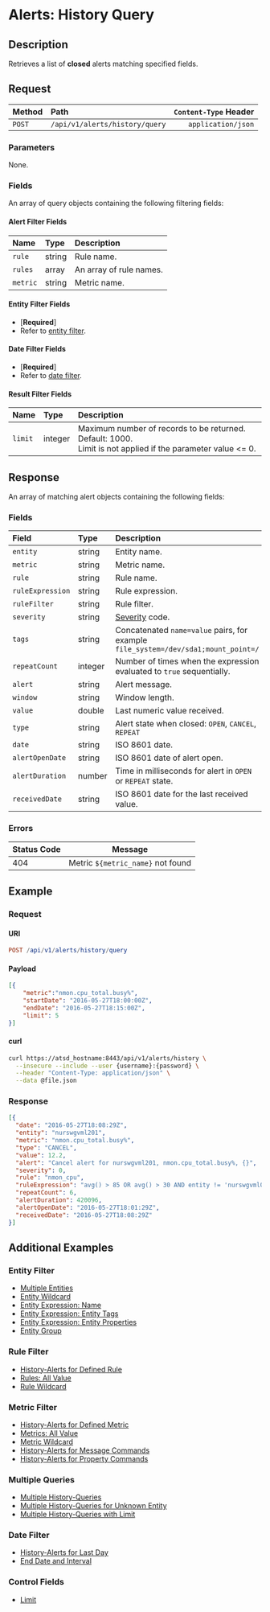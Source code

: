 # Alerts: History Query

## Description

Retrieves a list of **closed** alerts matching specified fields.

## Request

| Method | Path | `Content-Type` Header|
|:---|:---|---:|
| `POST` | `/api/v1/alerts/history/query` | `application/json` |

### Parameters

None.

### Fields

An array of query objects containing the following filtering fields:

#### Alert Filter Fields

| **Name**  | **Type** | **Description**  |
|:---|:---|:---|
| `rule`       | string | Rule name.        |
| `rules`       | array | An array of rule names. |
| `metric`     | string | Metric name. |

#### Entity Filter Fields

* [**Required**]
* Refer to [entity filter](../filter-entity.md).

#### Date Filter Fields

* [**Required**]
* Refer to [date filter](../filter-date.md).

#### Result Filter Fields

| **Name**  | **Type** | **Description**  |
|:---|:---|:---|
| `limit`   | integer | Maximum number of records to be returned. Default: 1000.<br>Limit is not applied if the parameter value <= 0. |

## Response

An array of matching alert objects containing the following fields:

### Fields

| **Field** | **Type** | **Description** |
|:---|:---|:---|
| `entity` | string | Entity name. |
| `metric` | string | Metric name.  |
| `rule` | string | Rule name. |
| `ruleExpression` | string | Rule expression. |
| `ruleFilter` | string | Rule filter. |
| `severity`  | string | [Severity](../../../api/data/severity.md) code.  |
| `tags` | string | Concatenated `name=value` pairs, for example `file_system=/dev/sda1;mount_point=/` |
| `repeatCount` | integer | Number of times when the expression evaluated to `true` sequentially.  |
| `alert` | string | Alert message.  |
| `window` | string | Window length. |
| `value` | double | Last numeric value received. |
| `type` | string | Alert state when closed: `OPEN`, `CANCEL`, `REPEAT`  |
| `date` | string | ISO 8601 date.  |
| `alertOpenDate` | string | ISO 8601 date of alert open.  |
| `alertDuration` | number | Time in milliseconds for alert in `OPEN` or `REPEAT` state.  |
| `receivedDate` | string | ISO 8601 date for the last received value.  |

### Errors

| Status Code| Message |
| --- | --- |
| 404 | Metric `${metric_name}` not found |

## Example

### Request

#### URI

```elm
POST /api/v1/alerts/history/query
```

#### Payload

```json
[{
    "metric":"nmon.cpu_total.busy%",
    "startDate": "2016-05-27T18:00:00Z",
    "endDate": "2016-05-27T18:15:00Z",
    "limit": 5
}]
```

#### curl

```bash
curl https://atsd_hostname:8443/api/v1/alerts/history \
  --insecure --include --user {username}:{password} \
  --header "Content-Type: application/json" \
  --data @file.json
```

### Response

```json
[{
  "date": "2016-05-27T18:08:29Z",
  "entity": "nurswgvml201",
  "metric": "nmon.cpu_total.busy%",
  "type": "CANCEL",
  "value": 12.2,
  "alert": "Cancel alert for nurswgvml201, nmon.cpu_total.busy%, {}",
  "severity": 0,
  "rule": "nmon_cpu",
  "ruleExpression": "avg() > 85 OR avg() > 30 AND entity != 'nurswgvml006'",
  "repeatCount": 6,
  "alertDuration": 420096,
  "alertOpenDate": "2016-05-27T18:01:29Z",
  "receivedDate": "2016-05-27T18:08:29Z"
}]
```

## Additional Examples

### Entity Filter

* [Multiple Entities](examples/history-query/alerts-history-query-multiple-entity.md)
* [Entity Wildcard](examples/history-query/alerts-history-query-entity-wildcard.md)
* [Entity Expression: Name](examples/history-query/alerts-history-query-entity-expression-name.md)
* [Entity Expression: Entity Tags](examples/history-query/alerts-history-query-entity-expression-entity-tags.md)
* [Entity Expression: Entity Properties](examples/history-query/alerts-history-query-entity-expression-entity-properties.md)
* [Entity Group](examples/history-query/alerts-history-query-entity-group.md)

### Rule Filter

* [History-Alerts for Defined Rule](examples/history-query/alerts-history-query-defined-rule.md)
* [Rules: All Value](examples/history-query/alerts-history-query-rules-all-value.md)
* [Rule Wildcard](examples/history-query/alerts-history-query-rule-wildcard.md)

### Metric Filter

* [History-Alerts for Defined Metric](examples/history-query/alerts-history-query-defined-metric.md)
* [Metrics: All Value](examples/history-query/alerts-history-query-metrics-all-value.md)
* [Metric Wildcard](examples/history-query/alerts-history-query-metric-wildcard.md)
* [History-Alerts for Message Commands](examples/history-query/alerts-history-query-message-commands.md)
* [History-Alerts for Property Commands](examples/history-query/alerts-history-query-property-commands.md)

### Multiple Queries

* [Multiple History-Queries](examples/history-query/alerts-history-query-multiple-queries.md)
* [Multiple History-Queries for Unknown Entity](examples/history-query/alerts-history-query-multiple-queries-unknown-entity.md)
* [Multiple History-Queries with Limit](examples/history-query/alerts-history-query-multiple-queries-limit.md)

### Date Filter

* [History-Alerts for Last Day](examples/history-query/alerts-history-query-last-day.md)
* [End Date and Interval](examples/history-query/alerts-history-query-enddate-interval.md)

### Control Fields

* [Limit](examples/history-query/alerts-history-query-limit.md)
